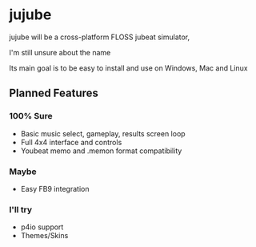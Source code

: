 # jujube
jujube will be a cross-platform FLOSS jubeat simulator,

I'm still unsure about the name

Its main goal is to be easy to install and use on Windows, Mac and Linux

## Planned Features
### 100% Sure
* Basic music select, gameplay, results screen loop
* Full 4x4 interface and controls
* Youbeat memo and .memon format compatibility
### Maybe
* Easy FB9 integration
### I'll try
* p4io support
* Themes/Skins
